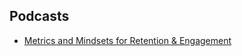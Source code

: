 ## Podcasts

- [Metrics and Mindsets for Retention & Engagement](https://a16z.simplecast.com/episodes/retention-engagement-metrics-cohort-analysis-platforms-marketplaces-zKgUegIs)
